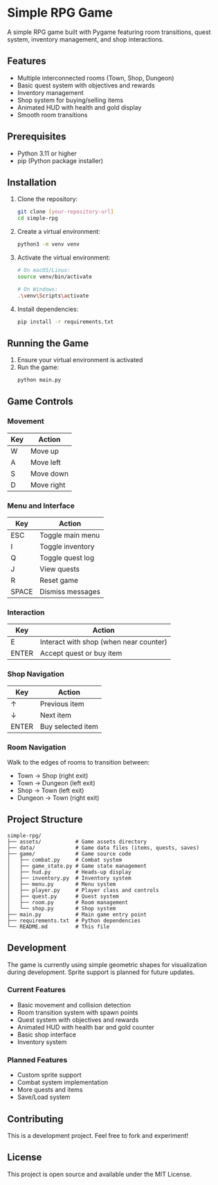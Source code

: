 # Simple RPG Game

A simple RPG game built with Pygame featuring room transitions, quest system, inventory management, and shop interactions.

## Features
- Multiple interconnected rooms (Town, Shop, Dungeon)
- Basic quest system with objectives and rewards
- Inventory management
- Shop system for buying/selling items
- Animated HUD with health and gold display
- Smooth room transitions

## Prerequisites
- Python 3.11 or higher
- pip (Python package installer)

## Installation
1. Clone the repository:
   ```bash
   git clone [your-repository-url]
   cd simple-rpg
   ```

2. Create a virtual environment:
   ```bash
   python3 -m venv venv
   ```

3. Activate the virtual environment:
   ```bash
   # On macOS/Linux:
   source venv/bin/activate
   
   # On Windows:
   .\venv\Scripts\activate
   ```

4. Install dependencies:
   ```bash
   pip install -r requirements.txt
   ```

## Running the Game
1. Ensure your virtual environment is activated
2. Run the game:
   ```bash
   python main.py
   ```

## Game Controls

### Movement
| Key | Action     |
|-----|------------|
| W   | Move up    |
| A   | Move left  |
| S   | Move down  |
| D   | Move right |

### Menu and Interface
| Key | Action            |
|-----|-------------------|
| ESC | Toggle main menu  |
| I   | Toggle inventory  |
| Q   | Toggle quest log  |
| J   | View quests      |
| R   | Reset game       |
| SPACE| Dismiss messages |

### Interaction
| Key   | Action                                    |
|-------|------------------------------------------|
| E     | Interact with shop (when near counter)    |
| ENTER | Accept quest or buy item                  |

### Shop Navigation
| Key   | Action              |
|-------|-------------------- |
| ↑     | Previous item      |
| ↓     | Next item          |
| ENTER | Buy selected item  |

### Room Navigation
Walk to the edges of rooms to transition between:
- Town → Shop (right exit)
- Town → Dungeon (left exit)
- Shop → Town (left exit)
- Dungeon → Town (right exit)

## Project Structure
```
simple-rpg/
├── assets/           # Game assets directory
├── data/             # Game data files (items, quests, saves)
├── game/             # Game source code
│   ├── combat.py     # Combat system
│   ├── game_state.py # Game state management
│   ├── hud.py        # Heads-up display
│   ├── inventory.py  # Inventory system
│   ├── menu.py       # Menu system
│   ├── player.py     # Player class and controls
│   ├── quest.py      # Quest system
│   ├── room.py       # Room management
│   └── shop.py       # Shop system
├── main.py           # Main game entry point
├── requirements.txt  # Python dependencies
└── README.md         # This file
```

## Development
The game is currently using simple geometric shapes for visualization during development. Sprite support is planned for future updates.

### Current Features
- Basic movement and collision detection
- Room transition system with spawn points
- Quest system with objectives and rewards
- Animated HUD with health bar and gold counter
- Basic shop interface
- Inventory system

### Planned Features
- Custom sprite support
- Combat system implementation
- More quests and items
- Save/Load system

## Contributing
This is a development project. Feel free to fork and experiment!

## License
This project is open source and available under the MIT License. 